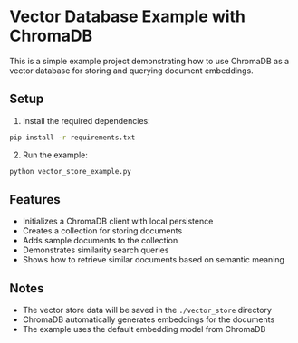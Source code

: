# Vector Database Example with ChromaDB

This is a simple example project demonstrating how to use ChromaDB as a vector database for storing and querying document embeddings.

## Setup

1. Install the required dependencies:
```bash
pip install -r requirements.txt
```

2. Run the example:
```bash
python vector_store_example.py
```

## Features

- Initializes a ChromaDB client with local persistence
- Creates a collection for storing documents
- Adds sample documents to the collection
- Demonstrates similarity search queries
- Shows how to retrieve similar documents based on semantic meaning

## Notes

- The vector store data will be saved in the `./vector_store` directory
- ChromaDB automatically generates embeddings for the documents
- The example uses the default embedding model from ChromaDB 